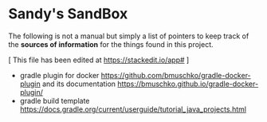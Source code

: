 # Sandy's SandBox

The following is not a manual but simply a list of pointers to keep track of the **sources of information** for the things found in this project.

[ This file has been edited at https://stackedit.io/app# ]

- gradle plugin for docker https://github.com/bmuschko/gradle-docker-plugin and its documentation https://bmuschko.github.io/gradle-docker-plugin/
- gradle build template https://docs.gradle.org/current/userguide/tutorial_java_projects.html
